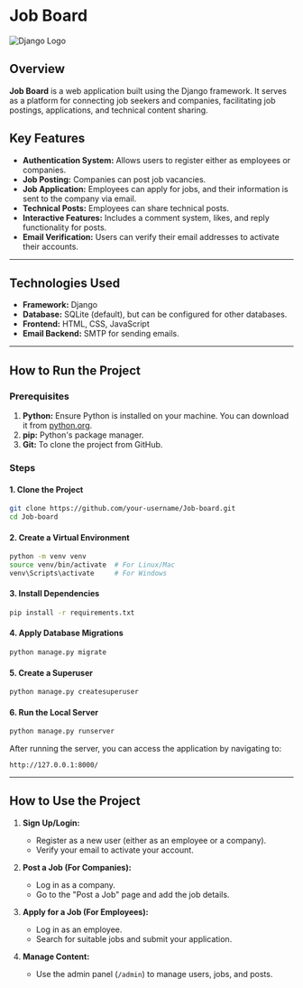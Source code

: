 

# Job Board

![Django Logo](https://www.djangoproject.com/m/img/logos/django-logo-positive.png)

## Overview

**Job Board** is a web application built using the Django framework. It serves as a platform for connecting job seekers and companies, facilitating job postings, applications, and technical content sharing.

## Key Features

- **Authentication System:** Allows users to register either as employees or companies.
- **Job Posting:** Companies can post job vacancies.
- **Job Application:** Employees can apply for jobs, and their information is sent to the company via email.
- **Technical Posts:** Employees can share technical posts.
- **Interactive Features:** Includes a comment system, likes, and reply functionality for posts.
- **Email Verification:** Users can verify their email addresses to activate their accounts.

---

## Technologies Used

- **Framework:** Django
- **Database:** SQLite (default), but can be configured for other databases.
- **Frontend:** HTML, CSS, JavaScript
- **Email Backend:** SMTP for sending emails.

---

## How to Run the Project

### Prerequisites

1. **Python:** Ensure Python is installed on your machine. You can download it from [python.org](https://www.python.org/).
2. **pip:** Python's package manager.
3. **Git:** To clone the project from GitHub.

### Steps

#### 1. Clone the Project

```bash
git clone https://github.com/your-username/Job-board.git
cd Job-board
```

#### 2. Create a Virtual Environment

```bash
python -m venv venv
source venv/bin/activate  # For Linux/Mac
venv\Scripts\activate     # For Windows
```

#### 3. Install Dependencies

```bash
pip install -r requirements.txt
```

#### 4. Apply Database Migrations

```bash
python manage.py migrate
```

#### 5. Create a Superuser

```bash
python manage.py createsuperuser
```

#### 6. Run the Local Server

```bash
python manage.py runserver
```

After running the server, you can access the application by navigating to:

```
http://127.0.0.1:8000/
```

---

## How to Use the Project

1. **Sign Up/Login:**
   - Register as a new user (either as an employee or a company).
   - Verify your email to activate your account.

2. **Post a Job (For Companies):**
   - Log in as a company.
   - Go to the "Post a Job" page and add the job details.

3. **Apply for a Job (For Employees):**
   - Log in as an employee.
   - Search for suitable jobs and submit your application.

4. **Manage Content:**
   - Use the admin panel (`/admin`) to manage users, jobs, and posts.


